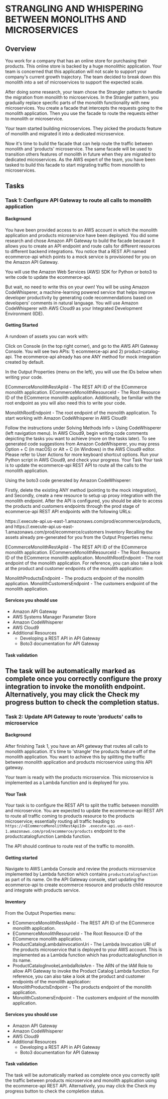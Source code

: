 # STRANGLING AND WHISPERING BETWEEN MONOLITHS AND MICROSERVICES

## Overview
You work for a company that has an online store for purchasing their products. This online store is backed by a huge
monolithic application. Your team is concerned that this application will not scale to support your company's current
growth trajectory. The team decided to break down this monolith into a set of microservices to support the expected
scale.

After doing some research, your team chose the Strangler pattern to handle the migration from monolith to microservices.
In the Strangler pattern, you gradually replace specific parts of the monolith functionality with new microservices. You
create a facade that intercepts the requests going to the monolith application. Then you use the facade to route the
requests either to monolith or microservice.

Your team started building microservices. They picked the products feature of monolith and migrated it into a dedicated
microservice.

Now it's time to build the facade that can help route the traffic between monolith and 'products' microservice. The same
facade will be used to transition others features of monolith in future when they are migrated to dedicated
microservices. As the AWS expert of the team, you have been tasked to build this facade to start migrating traffic from
monolith to microservices.

## Tasks

### Task 1: Configure API Gateway to route all calls to monolith application

#### Background
You have been provided access to an AWS account in which the monolith application and products microservice have been
deployed. You did some research and chose Amazon API Gateway to build the facade because it allows you to create an API
endpoint and route calls for different resources to different backend integrations. You notice that a REST API named
ecommerce-api which points to a mock service is provisioned for you on the Amazon API Gateway.

You will use the Amazon Web Services (AWS) SDK for Python or boto3 to write code to update the ecommerce-api.

But wait, no need to write this on your own! You will be using Amazon CodeWhisperer, a machine-learning powered service
that helps improve developer productivity by generating code recommendations based on developers’ comments in natural
language. You will use Amazon CodeWhisperer with AWS Cloud9 as your Integrated Development Environment (IDE).

#### Getting Started
A rundown of assets you can work with:

Click on Console (in the top right corner), and go to the AWS API Gateway Console. You will see two APIs: 1)
ecommerce-api and 2) product-catalog-api. The ecommerce-api already has one ANY method for mock integration created by
default.

In the Output Properties (menu on the left), you will use the IDs below when writing your code.

ECommerceMonolithRestApiId - The REST API ID of the ECommerce monolith application.
ECommerceMonolithResourceId - The Root Resource ID of the ECommerce monolith application.
Additionally, be familiar with the root endpoint as you will also need this to write your code.

MonolithRootEndpoint - The root endpoint of the monolith application.
To start working with Amazon CodeWhisperer in AWS Cloud9:

Follow the instructions under Solving Methods Info > Using CodeWhisperer (left navigation menu).
In AWS Cloud9, begin writing code comments depicting the tasks you want to achieve (more on the tasks later). To see
generated code suggestions from Amazon CodeWhisperer, you may press Option + C (in macOS) or Alt + C (in Windows) in the
AWS Cloud9 editor. Please refer to User Actions for more keyboard shortcut options.
Run your Python script in AWS Cloud9, and check your progress.
Your Task
Your task is to update the ecommerce-api REST API to route all the calls to the monolith application.

Using the boto3 code generated by Amazon CodeWhisperer:

Firstly, delete the existing ANY method (pointing to the mock integration), and
Secondly, create a new resource to setup up proxy integration with the monolith endpoint.
After the API is configured, you should be able to access the products and customers endpoints through the prod stage of
ecommerce-api REST API endpoints with the following URLs:

https://<ECommerceMonolithRestApiId>.execute-api.us-east-1.amazonaws.com/prod/ecommerce/products, and
https://<ECommerceMonolithRestApiId>.execute-api.us-east-1.amazonaws.com/prod/ecommerce/customers
Inventory
Recalling the assets already pre-generated for you from the Output Properties menu:

ECommerceMonolithRestApiId - The REST API ID of the ECommerce monolith application.
ECommerceMonolithResourceId - The Root Resource ID of the ECommerce monolith application.
MonolithRootEndpoint - The root endpoint of the monolith application.
For reference, you can also take a look at the product and customer endpoints of the monolith application:

MonolithProductsEndpoint - The products endpoint of the monolith application.
MonolithCustomersEndpoint - The customers endpoint of the monolith application.

#### Services you should use
* Amazon API Gateway 
* AWS Systems Manager Parameter Store 
* Amazon CodeWhisperer 
* AWS Cloud9 
* Additional Resources 
  * Developing a REST API in API Gateway
  * Boto3 documentation for API Gateway

#### Task validation
The task will be automatically marked as complete once you correctly configure the proxy integration to invoke the
monolith endpoint. Alternatively, you may click the Check my progress button to check the completion status.
---
### Task 2: Update API Gateway to route 'products' calls to microservice

#### Background
After finishing Task 1, you have an API gateway that routes all calls to monolith application. It's time to 'strangle'
the products feature off of the monolith application. You want to achieve this by splitting the traffic between monolith
application and products microservice using this API gateway.

Your team is ready with the products microservice. This microservice is implemented as a Lambda function and is deployed
for you.

#### Your Task
Your task is to configure the REST API to split the traffic between monolith and microservice. You are expected to
update the ecommerce-api REST API to route all traffic coming to products resource to the products microservice;
essentially routing all traffic heading to `https://<ECommerceMonolithRestApiId>
.execute-api.us-east-1.amazonaws.com/prod/ecommerce/products` endpoint to the productcatalogfunction Lambda function.

The API should continue to route rest of the traffic to monolith.

#### Getting started
Navigate to AWS Lambda Console and review the products microservice implemented by Lambda function which contains
`productcatalogfunction` as part of its name.
On the API Gateway console, start updating the ecommerce-api to create ecommerce resource and products child resource
and integrate with products service.

#### Inventory
From the Output Properties menu:
* ECommerceMonolithRestApiId - The REST API ID of the ECommerce monolith application. 
* ECommerceMonolithResourceId - The Root Resource ID of the ECommerce monolith application. 
* ProductCatalogLambdaInvocationUri - The Lambda Invocation URI of the products microservice that is deployed to your AWS
account. This is implemented as a Lambda function which has productcatalogfunction in its name. 
* ProductCatalogInvokeLambdaRoleArn - The ARN of the IAM Role to allow API Gateway to invoke the Product Catalog Lambda
function. For reference, you can also take a look at the product and customer endpoints of the monolith application:
* MonolithProductsEndpoint - The products endpoint of the monolith application. 
* MonolithCustomersEndpoint - The customers endpoint of the monolith application.

#### Services you should use
* Amazon API Gateway 
* Amazon CodeWhisperer 
* AWS Cloud9 
* Additional Resources 
  * Developing a REST API in API Gateway 
  * Boto3 documentation for API Gateway 

#### Task validation
The task will be automatically marked as complete once you correctly split the traffic between products microservice and
monolith application using the ecommerce-api REST API. Alternatively, you may click the Check my progress button to
check the completion status.